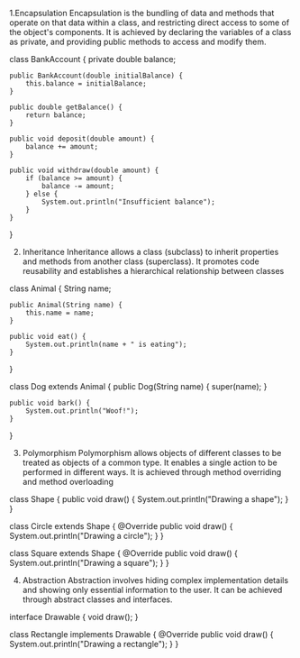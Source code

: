 1.Encapsulation
Encapsulation is the bundling of data and methods that operate on that data within a class, and restricting direct access to some of the object's components. 
It is achieved by declaring the variables of a class as private, and providing public methods to access and modify them.



class BankAccount {
    private double balance;

    public BankAccount(double initialBalance) {
        this.balance = initialBalance;
    }

    public double getBalance() {
        return balance;
    }

    public void deposit(double amount) {
        balance += amount;
    }

    public void withdraw(double amount) {
        if (balance >= amount) {
            balance -= amount;
        } else {
            System.out.println("Insufficient balance");
        }
    }
}


2. Inheritance
Inheritance allows a class (subclass) to inherit properties and methods from another class (superclass). 
It promotes code reusability and establishes a hierarchical relationship between classes


class Animal {
    String name;

    public Animal(String name) {
        this.name = name;
    }

    public void eat() {
        System.out.println(name + " is eating");
    }
}

class Dog extends Animal {
    public Dog(String name) {
        super(name);
    }

    public void bark() {
        System.out.println("Woof!");
    }
}


3. Polymorphism
Polymorphism allows objects of different classes to be treated as objects of a common type.
It enables a single action to be performed in different ways. It is achieved through method overriding and method overloading



class Shape {
    public void draw() {
        System.out.println("Drawing a shape");
    }
}

class Circle extends Shape {
    @Override
    public void draw() {
        System.out.println("Drawing a circle");
    }
}

class Square extends Shape {
    @Override
    public void draw() {
        System.out.println("Drawing a square");
    }
}



4. Abstraction
Abstraction involves hiding complex implementation details and showing only essential information to the user. 
It can be achieved through abstract classes and interfaces.



interface Drawable {
    void draw();
}

class Rectangle implements Drawable {
    @Override
    public void draw() {
        System.out.println("Drawing a rectangle");
    }
}
